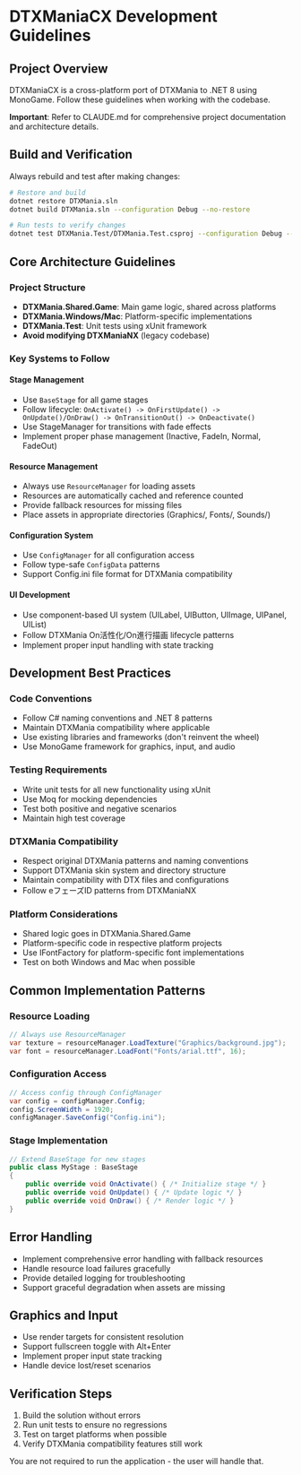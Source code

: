 # DTXManiaCX Development Guidelines

## Project Overview
DTXManiaCX is a cross-platform port of DTXMania to .NET 8 using MonoGame. Follow these guidelines when working with the codebase.

**Important**: Refer to CLAUDE.md for comprehensive project documentation and architecture details.

## Build and Verification
Always rebuild and test after making changes:
```bash
# Restore and build
dotnet restore DTXMania.sln
dotnet build DTXMania.sln --configuration Debug --no-restore

# Run tests to verify changes
dotnet test DTXMania.Test/DTXMania.Test.csproj --configuration Debug --no-build --verbosity normal
```

## Core Architecture Guidelines

### Project Structure
- **DTXMania.Shared.Game**: Main game logic, shared across platforms
- **DTXMania.Windows/Mac**: Platform-specific implementations
- **DTXMania.Test**: Unit tests using xUnit framework
- **Avoid modifying DTXManiaNX** (legacy codebase)

### Key Systems to Follow

#### Stage Management
- Use `BaseStage` for all game stages
- Follow lifecycle: `OnActivate() -> OnFirstUpdate() -> OnUpdate()/OnDraw() -> OnTransitionOut() -> OnDeactivate()`
- Use StageManager for transitions with fade effects
- Implement proper phase management (Inactive, FadeIn, Normal, FadeOut)

#### Resource Management
- Always use `ResourceManager` for loading assets
- Resources are automatically cached and reference counted
- Provide fallback resources for missing files
- Place assets in appropriate directories (Graphics/, Fonts/, Sounds/)

#### Configuration System
- Use `ConfigManager` for all configuration access
- Follow type-safe `ConfigData` patterns
- Support Config.ini file format for DTXMania compatibility

#### UI Development
- Use component-based UI system (UILabel, UIButton, UIImage, UIPanel, UIList)
- Follow DTXMania On活性化/On進行描画 lifecycle patterns
- Implement proper input handling with state tracking

## Development Best Practices

### Code Conventions
- Follow C# naming conventions and .NET 8 patterns
- Maintain DTXMania compatibility where applicable
- Use existing libraries and frameworks (don't reinvent the wheel)
- Use MonoGame framework for graphics, input, and audio

### Testing Requirements
- Write unit tests for all new functionality using xUnit
- Use Moq for mocking dependencies
- Test both positive and negative scenarios
- Maintain high test coverage

### DTXMania Compatibility
- Respect original DTXMania patterns and naming conventions
- Support DTXMania skin system and directory structure
- Maintain compatibility with DTX files and configurations
- Follow eフェーズID patterns from DTXManiaNX

### Platform Considerations
- Shared logic goes in DTXMania.Shared.Game
- Platform-specific code in respective platform projects
- Use IFontFactory for platform-specific font implementations
- Test on both Windows and Mac when possible

## Common Implementation Patterns

### Resource Loading
```csharp
// Always use ResourceManager
var texture = resourceManager.LoadTexture("Graphics/background.jpg");
var font = resourceManager.LoadFont("Fonts/arial.ttf", 16);
```

### Configuration Access
```csharp
// Access config through ConfigManager
var config = configManager.Config;
config.ScreenWidth = 1920;
configManager.SaveConfig("Config.ini");
```

### Stage Implementation
```csharp
// Extend BaseStage for new stages
public class MyStage : BaseStage
{
    public override void OnActivate() { /* Initialize stage */ }
    public override void OnUpdate() { /* Update logic */ }
    public override void OnDraw() { /* Render logic */ }
}
```

## Error Handling
- Implement comprehensive error handling with fallback resources
- Handle resource load failures gracefully
- Provide detailed logging for troubleshooting
- Support graceful degradation when assets are missing

## Graphics and Input
- Use render targets for consistent resolution
- Support fullscreen toggle with Alt+Enter
- Implement proper input state tracking
- Handle device lost/reset scenarios

## Verification Steps
1. Build the solution without errors
2. Run unit tests to ensure no regressions
3. Test on target platforms when possible
4. Verify DTXMania compatibility features still work

You are not required to run the application - the user will handle that.